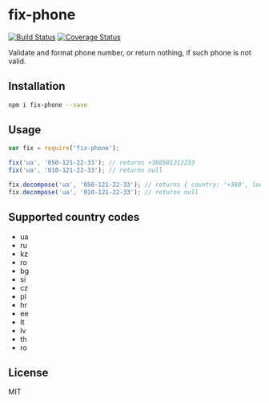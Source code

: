 # fix-phone

[![Build Status](https://secure.travis-ci.org/titarenko/fix-phone.png?branch=master)](https://travis-ci.org/titarenko/fix-phone) 
[![Coverage Status](https://coveralls.io/repos/github/titarenko/fix-phone/badge.svg?branch=master)](https://coveralls.io/github/titarenko/fix-phone?branch=master)

Validate and format phone number, or return nothing, if such phone is not valid.

## Installation

```bash
npm i fix-phone --save
```

## Usage

```js
var fix = require('fix-phone');

fix('ua', '050-121-22-33'); // returns +380501212233
fix('ua', '010-121-22-33'); // returns null

fix.decompose('ua', '050-121-22-33'); // returns { country: '+380', local: '50', phone: '1212233' }
fix.decompose('ua', '010-121-22-33'); // returns null
```

## Supported country codes

- ua
- ru
- kz
- ro
- bg
- si
- cz
- pl
- hr
- ee
- lt
- lv
- th
- ro

## License

MIT

